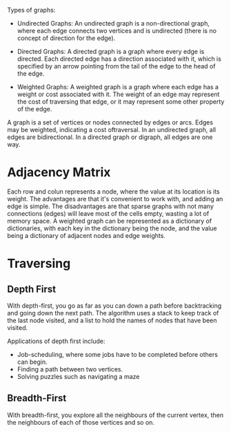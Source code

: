 Types of graphs:
- Undirected Graphs: An undirected graph is a non-directional graph, where each edge connects two vertices and is undirected (there is no concept of direction for the edge).

- Directed Graphs: A directed graph is a graph where every edge is directed. Each directed edge has a direction associated with it, which is specified by an arrow pointing from the tail of the edge to the head of the edge.

- Weighted Graphs: A weighted graph is a graph where each edge has a weight or cost associated with it. The weight of an edge may represent the cost of traversing that edge, or it may represent some other property of the edge.

A graph is a set of vertices or nodes connected by edges or arcs. Edges may be weighted, indicating a cost oftraversal. In an undirected graph, all edges are bidirectional. In a directed graph or digraph, all edges are one way.

# Adjacency Matrix
Each row and colun represents a node, where the value at its location is its weight. The advantages are that it's convenient to work with, and adding an edge is simple. The disadvantages are that sparse graphs with not many connections (edges) will leave most of the cells empty, wasting a lot of memory space.
A weighted graph can be represented as a dictionary of dictionaries, with each key in the dictionary being the node, and the value being a dictionary of adjacent nodes and edge weights.

# Traversing
## Depth First
With depth-first, you go as far as you can down a path before backtracking and going down the next path. The algorithm uses a stack to keep track of the last node visited, and a list to hold the names of nodes that have been visited.

Applications of depth first include:
- Job-scheduling, where some jobs have to be completed before others can begin.
- Finding a path between two vertices.
- Solving puzzles such as navigating a maze

## Breadth-First
With breadth-first, you explore all the neighbours of the current vertex, then the neighbours of each of those vertices and so on.